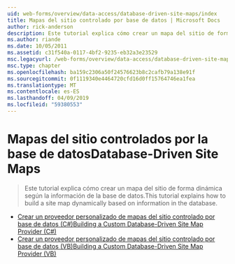```yaml
---
uid: web-forms/overview/data-access/database-driven-site-maps/index
title: Mapas del sitio controlado por base de datos | Microsoft Docs
author: rick-anderson
description: Este tutorial explica cómo crear un mapa del sitio de forma dinámica según la información de la base de datos.
ms.author: riande
ms.date: 10/05/2011
ms.assetid: c31f540a-0117-4bf2-9235-eb32a3e23529
msc.legacyurl: /web-forms/overview/data-access/database-driven-site-maps
msc.type: chapter
ms.openlocfilehash: ba159c2306a50f24576623b8c2cafb79a138e91f
ms.sourcegitcommit: 0f1119340e4464720cfd16d0ff15764746ea1fea
ms.translationtype: MT
ms.contentlocale: es-ES
ms.lasthandoff: 04/09/2019
ms.locfileid: "59380553"
---
```

# <a name="database-driven-site-maps"></a><span data-ttu-id="a51ce-103">Mapas del sitio controlados por la base de datos</span><span class="sxs-lookup"><span data-stu-id="a51ce-103">Database-Driven Site Maps</span></span>

> <span data-ttu-id="a51ce-104">Este tutorial explica cómo crear un mapa del sitio de forma dinámica según la información de la base de datos.</span><span class="sxs-lookup"><span data-stu-id="a51ce-104">This tutorial explains how to build a site map dynamically based on information in the database.</span></span>


- [<span data-ttu-id="a51ce-105">Crear un proveedor personalizado de mapas del sitio controlado por base de datos (C#)</span><span class="sxs-lookup"><span data-stu-id="a51ce-105">Building a Custom Database-Driven Site Map Provider (C#)</span></span>](building-a-custom-database-driven-site-map-provider-cs.md)
- [<span data-ttu-id="a51ce-106">Crear un proveedor personalizado de mapas del sitio controlado por base de datos (VB)</span><span class="sxs-lookup"><span data-stu-id="a51ce-106">Building a Custom Database-Driven Site Map Provider (VB)</span></span>](building-a-custom-database-driven-site-map-provider-vb.md)
